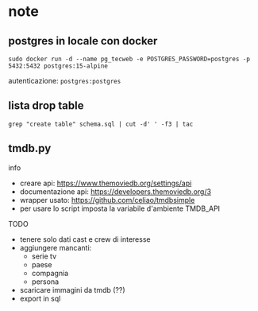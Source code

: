# note

## postgres in locale con docker
```
sudo docker run -d --name pg_tecweb -e POSTGRES_PASSWORD=postgres -p 5432:5432 postgres:15-alpine
```

autenticazione: `postgres:postgres`

## lista drop table
```
grep "create table" schema.sql | cut -d' ' -f3 | tac
```

## tmdb.py

info
- creare api: https://www.themoviedb.org/settings/api
- documentazione api: https://developers.themoviedb.org/3
- wrapper usato: https://github.com/celiao/tmdbsimple
- per usare lo script imposta la variabile d'ambiente TMDB_API

TODO
- tenere solo dati cast e crew di interesse
- aggiungere mancanti:
	- serie tv
	- paese
	- compagnia
	- persona
- scaricare immagini da tmdb (??)
- export in sql
